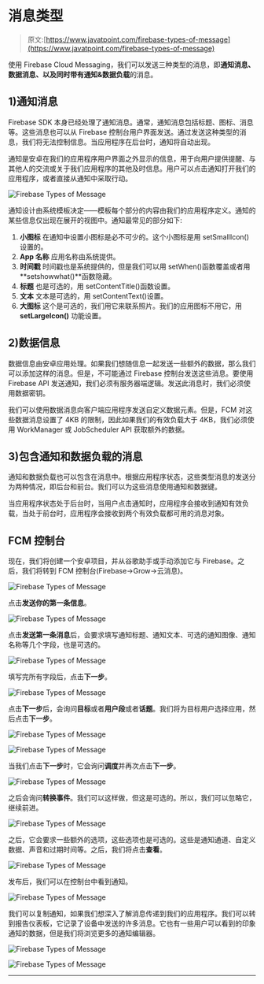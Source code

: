 # 消息类型

> 原文:[https://www.javatpoint.com/firebase-types-of-message](https://www.javatpoint.com/firebase-types-of-message)

使用 Firebase Cloud Messaging，我们可以发送三种类型的消息，即**通知消息、数据消息、**以及同时带有**通知&数据负载**的消息。

## 1)通知消息

Firebase SDK 本身已经处理了通知消息。通常，通知消息包括标题、图标、消息等。这些消息也可以从 Firebase 控制台用户界面发送。通过发送这种类型的消息，我们将无法控制信息。当应用程序在后台时，通知将自动出现。

通知是安卓在我们的应用程序用户界面之外显示的信息，用于向用户提供提醒、与其他人的交流或关于我们应用程序的其他及时信息。用户可以点击通知打开我们的应用程序，或者直接从通知中采取行动。

![Firebase Types of Message](../Images/5716e3f62ed6925e6008f5b3c9a7dc77.png)

通知设计由系统模板决定——模板每个部分的内容由我们的应用程序定义。通知的某些信息仅出现在展开的视图中。通知最常见的部分如下:

1.  **小图标**
    在通知中设置小图标是必不可少的。这个小图标是用 setSmallIcon()设置的。
2.  **App 名称**
    应用名称由系统提供。
3.  **时间戳**
    时间戳也是系统提供的，但是我们可以用 setWhen()函数覆盖或者用**setshowwhat()**函数隐藏。
4.  **标题**
    也是可选的，用 setContentTitle()函数设置。
5.  **文本**
    文本是可选的，用 setContentText()设置。
6.  **大图标**
    这个是可选的，我们用它来联系照片。我们的应用图标不用它，用 **setLargeIcon()** 功能设置。

## 2)数据信息

数据信息由安卓应用处理。如果我们想随信息一起发送一些额外的数据，那么我们可以添加这样的消息。但是，不可能通过 Firebase 控制台发送这些消息。要使用 Firebase API 发送通知，我们必须有服务器端逻辑。发送此消息时，我们必须使用数据密钥。

我们可以使用数据消息向客户端应用程序发送自定义数据元素。但是，FCM 对这些数据消息设置了 4KB 的限制，因此如果我们的有效负载大于 4KB，我们必须使用 WorkManager 或 JobScheduler API 获取额外的数据。

## 3)包含通知和数据负载的消息

通知和数据负载也可以包含在消息中。根据应用程序状态，这些类型消息的发送分为两种情况，即后台和前台。我们可以为这些消息使用通知和数据键。

当应用程序状态处于后台时，当用户点击通知时，应用程序会接收到通知有效负载，当处于前台时，应用程序会接收到两个有效负载都可用的消息对象。

## FCM 控制台

现在，我们将创建一个安卓项目，并从谷歌助手或手动添加它与 Firebase。之后，我们将转到 FCM 控制台(Firebase->Grow->云消息)。

![Firebase Types of Message](../Images/e861cc5745a58e5be26d04e02dba8050.png)

点击**发送你的第一条信息**。

![Firebase Types of Message](../Images/0fed317db2b93f5ff02f82f80dfea173.png)

点击**发送第一条消息**后，会要求填写通知标题、通知文本、可选的通知图像、通知名称等几个字段，也是可选的。

![Firebase Types of Message](../Images/ef330f0bdd85c70ebed57ed67eb2ac5e.png)

填写完所有字段后，点击**下一步**。

![Firebase Types of Message](../Images/d6ee4afc421ce16a51889a3036d99c67.png)

点击**下一步**后，会询问**目标**或者**用户段**或者**话题**。我们将为目标用户选择应用，然后点击**下一步**。

![Firebase Types of Message](../Images/e9cefd64334ba8cdda722716f03a5937.png)

![Firebase Types of Message](../Images/f5405ec538da66a1e62c3cbf696efdfb.png)

当我们点击**下一步**时，它会询问**调度**并再次点击**下一步**。

![Firebase Types of Message](../Images/f793e53c9166d9aa2f2f57647d133959.png)

之后会询问**转换事件**。我们可以这样做，但这是可选的。所以，我们可以忽略它，继续前进。

![Firebase Types of Message](../Images/47e12f10319e451bc8f5a38eb8bbe7c4.png)

之后，它会要求一些额外的选项，这些选项也是可选的。这些是通知通道、自定义数据、声音和过期时间等。之后，我们将点击**查看**。

![Firebase Types of Message](../Images/53e53abc393fdc867db1c92bcf9e5ca2.png)

发布后，我们可以在控制台中看到通知。

![Firebase Types of Message](../Images/629555b253130eb21943c83c8d825d68.png)

我们可以复制通知，如果我们想深入了解消息传递到我们的应用程序。我们可以转到报告仪表板，它记录了设备中发送的许多消息。它也有一些用户可以看到的印象通知的数据，但是我们将浏览更多的通知编辑器。

![Firebase Types of Message](../Images/6f9bd22981645698f3919c3341c89f27.png)

![Firebase Types of Message](../Images/06a53260b4e4227dcfd917524d9d4520.png)

* * *